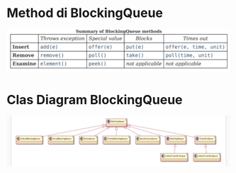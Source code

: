 # Method di BlockingQueue

![img.png](img.png)

# Clas Diagram BlockingQueue

![img_1.png](img_1.png)
